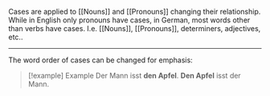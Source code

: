 Cases are applied to [[Nouns]] and [[Pronouns]] changing their relationship.
While in English only pronouns have cases, in German, most words other than verbs have cases. I.e. [[Nouns]], [[Pronouns]], determiners, adjectives, etc..

---
The word order of cases can be changed for emphasis:
> [!example] Example
> Der Mann isst **den Apfel**.
> **Den Apfel** isst der Mann.

